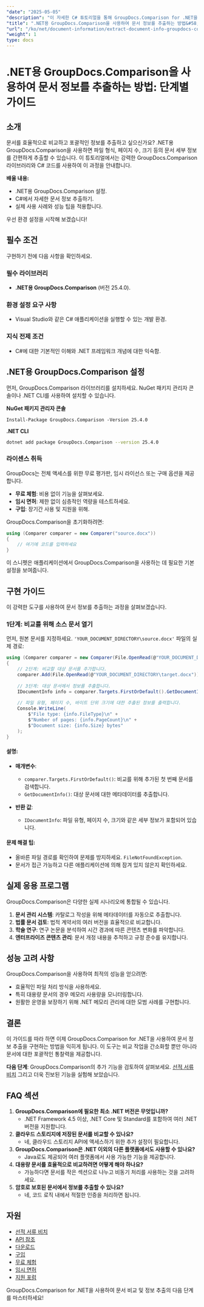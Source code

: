 ```yaml
---
"date": "2025-05-05"
"description": "이 자세한 C# 튜토리얼을 통해 GroupDocs.Comparison for .NET을 사용하여 파일 유형, 페이지 수, 크기와 같은 문서 정보를 추출하는 방법을 알아보세요."
"title": ".NET용 GroupDocs.Comparison을 사용하여 문서 정보를 추출하는 방법&#58; 종합 가이드"
"url": "/ko/net/document-information/extract-document-info-groupdocs-comparison-net/"
"weight": 1
type: docs
---
```

# .NET용 GroupDocs.Comparison을 사용하여 문서 정보를 추출하는 방법: 단계별 가이드

## 소개

문서를 효율적으로 비교하고 포괄적인 정보를 추출하고 싶으신가요? .NET용 GroupDocs.Comparison을 사용하면 파일 형식, 페이지 수, 크기 등의 문서 세부 정보를 간편하게 추출할 수 있습니다. 이 튜토리얼에서는 강력한 GroupDocs.Comparison 라이브러리와 C# 코드를 사용하여 이 과정을 안내합니다.

**배울 내용:**
- .NET용 GroupDocs.Comparison 설정.
- C#에서 자세한 문서 정보 추출하기.
- 실제 사용 사례와 성능 팁을 적용합니다.

우선 환경 설정을 시작해 보겠습니다!

## 필수 조건

구현하기 전에 다음 사항을 확인하세요.

### 필수 라이브러리
- **.NET용 GroupDocs.Comparison** (버전 25.4.0).

### 환경 설정 요구 사항
- Visual Studio와 같은 C# 애플리케이션을 실행할 수 있는 개발 환경.

### 지식 전제 조건
- C#에 대한 기본적인 이해와 .NET 프레임워크 개념에 대한 익숙함.

## .NET용 GroupDocs.Comparison 설정

먼저, GroupDocs.Comparison 라이브러리를 설치하세요. NuGet 패키지 관리자 콘솔이나 .NET CLI를 사용하여 설치할 수 있습니다.

**NuGet 패키지 관리자 콘솔**
```plaintext
Install-Package GroupDocs.Comparison -Version 25.4.0
```

**\.NET CLI**
```bash
dotnet add package GroupDocs.Comparison --version 25.4.0
```

### 라이센스 취득
GroupDocs는 전체 액세스를 위한 무료 평가판, 임시 라이선스 또는 구매 옵션을 제공합니다.
- **무료 체험**: 비용 없이 기능을 살펴보세요.
- **임시 면허**: 제한 없이 심층적인 역량을 테스트하세요.
- **구입**: 장기간 사용 및 지원을 위해.

GroupDocs.Comparison을 초기화하려면:
```csharp
using (Comparer comparer = new Comparer("source.docx"))
{
    // 여기에 코드를 입력하세요
}
```
이 스니펫은 애플리케이션에서 GroupDocs.Comparison을 사용하는 데 필요한 기본 설정을 보여줍니다.

## 구현 가이드

이 강력한 도구를 사용하여 문서 정보를 추출하는 과정을 살펴보겠습니다.

### 1단계: 비교를 위해 소스 문서 열기

먼저, 원본 문서를 지정하세요. `'YOUR_DOCUMENT_DIRECTORY\source.docx'` 파일의 실제 경로:
```csharp
using (Comparer comparer = new Comparer(File.OpenRead(@"YOUR_DOCUMENT_DIRECTORY\source.docx")))
{
    // 2단계: 비교할 대상 문서를 추가합니다.
    comparer.Add(File.OpenRead(@"YOUR_DOCUMENT_DIRECTORY\target.docx"));
    
    // 3단계: 대상 문서에서 정보를 추출합니다.
    IDocumentInfo info = comparer.Targets.FirstOrDefault().GetDocumentInfo();
    
    // 파일 유형, 페이지 수, 바이트 단위 크기에 대한 추출된 정보를 출력합니다.
    Console.WriteLine(
        $"File type: {info.FileType}\n" +
        $"Number of pages: {info.PageCount}\n" +
        $"Document size: {info.Size} bytes"
    );
}
```
#### 설명:
- **매개변수**:
  - `comparer.Targets.FirstOrDefault()`: 비교를 위해 추가된 첫 번째 문서를 검색합니다.
  - `GetDocumentInfo()`: 대상 문서에 대한 메타데이터를 추출합니다.

- **반환 값**: 
  - `IDocumentInfo`: 파일 유형, 페이지 수, 크기와 같은 세부 정보가 포함되어 있습니다.

#### 문제 해결 팁:
- 올바른 파일 경로를 확인하여 문제를 방지하세요. `FileNotFoundException`.
- 문서가 접근 가능하고 다른 애플리케이션에 의해 잠겨 있지 않은지 확인하세요.

## 실제 응용 프로그램

GroupDocs.Comparison은 다양한 실제 시나리오에 통합될 수 있습니다.
1. **문서 관리 시스템**: 카탈로그 작성을 위해 메타데이터를 자동으로 추출합니다.
2. **법률 문서 검토**: 법적 계약서의 여러 버전을 효율적으로 비교합니다.
3. **학술 연구**: 연구 논문을 분석하여 시간 경과에 따른 콘텐츠 변화를 파악합니다.
4. **엔터프라이즈 콘텐츠 관리**: 문서 개정 내용을 추적하고 규정 준수를 유지합니다.

## 성능 고려 사항

GroupDocs.Comparison을 사용하여 최적의 성능을 얻으려면:
- 효율적인 파일 처리 방식을 사용하세요.
- 특히 대용량 문서의 경우 메모리 사용량을 모니터링합니다.
- 원활한 운영을 보장하기 위해 .NET 메모리 관리에 대한 모범 사례를 구현합니다.

## 결론

이 가이드를 따라 하면 이제 GroupDocs.Comparison for .NET을 사용하여 문서 정보 추출을 구현하는 방법을 익히게 됩니다. 이 도구는 비교 작업을 간소화할 뿐만 아니라 문서에 대한 포괄적인 통찰력을 제공합니다.

**다음 단계**: GroupDocs.Comparison의 추가 기능을 검토하여 살펴보세요. [선적 서류 비치](https://docs.groupdocs.com/comparison/net/) 그리고 더욱 진보된 기능을 실험해 보았습니다.

## FAQ 섹션

1. **GroupDocs.Comparison에 필요한 최소 .NET 버전은 무엇입니까?**
   - .NET Framework 4.5 이상, .NET Core 및 Standard를 포함하여 여러 .NET 버전을 지원합니다.
2. **클라우드 스토리지에 저장된 문서를 비교할 수 있나요?**
   - 네, 클라우드 스토리지 API에 액세스하기 위한 추가 설정이 필요합니다.
3. **GroupDocs.Comparison은 .NET 이외의 다른 플랫폼에서도 사용할 수 있나요?**
   - Java로도 제공되어 여러 플랫폼에서 사용 가능한 기능을 제공합니다.
4. **대용량 문서를 효율적으로 비교하려면 어떻게 해야 하나요?**
   - 가능하다면 문서를 작은 섹션으로 나누고 비동기 처리를 사용하는 것을 고려하세요.
5. **암호로 보호된 문서에서 정보를 추출할 수 있나요?**
   - 네, 코드 로직 내에서 적절한 인증을 처리하면 됩니다.

## 자원

- [선적 서류 비치](https://docs.groupdocs.com/comparison/net/)
- [API 참조](https://reference.groupdocs.com/comparison/net/)
- [다운로드](https://releases.groupdocs.com/comparison/net/)
- [구입](https://purchase.groupdocs.com/buy)
- [무료 체험](https://releases.groupdocs.com/comparison/net/)
- [임시 면허](https://purchase.groupdocs.com/temporary-license/)
- [지원 포럼](https://forum.groupdocs.com/c/comparison/)

GroupDocs.Comparison for .NET을 사용하여 문서 비교 및 정보 추출의 다음 단계를 마스터하세요!